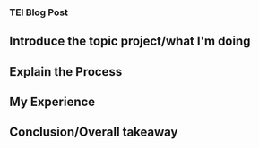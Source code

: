 ### TEI Blog Post 

## Introduce the topic project/what I'm doing 

## Explain the Process 

## My Experience 

## Conclusion/Overall takeaway 
